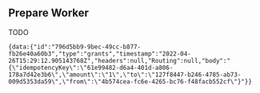 ## Prepare Worker

TODO

`{data:{"id":"796d5bb9-9bec-49cc-b877-fb26e40a60b3","type":"grants","timestamp":"2022-04-26T15:29:12.905143768Z","headers":null,"Routing":null,"body":"{\"idempotencyKey\":\"61e99482-d6a4-401d-a806-178a7d42e3b6\",\"amount\":\"1\",\"to\":\"127f8447-b246-4785-ab73-009d5353da59\",\"from\":\"4b574cea-fc6e-4265-bc76-f48facb552cf\"}"}}`